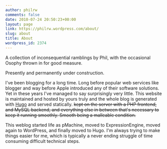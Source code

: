 ```yaml
---
author: philrw
comments: false
date: 2010-07-24 20:50:23+00:00
layout: page
link: https://philrw.wordpress.com/about/
slug: about
title: About
wordpress_id: 2374
---
```


A collection of inconsequential ramblings by Phil, with the occasional Osophy thrown in for good measure.

Presently and permanently under construction.

I've been blogging for a long time. Long before popular web services like blogger and way before Apple introduced any of their software solutions. Yet in these years I've managed to say surprisingly very little. This website is maintained and hosted by yours truly and the whole blog is generated with [Hugo](https://gohugo.io/) and served statically. ~~kept on the server with a PHP frontend, and MySQL backend, and everything else in between that's necessary to keep it running smoothly. Smooth being a malleable condition.~~

This weblog started life as pMachine, moved to ExpressionEngine, moved again to WordPress, and finally moved to Hugo. I'm always trying to make things easier for me, which is typically a never ending struggle of time consuming difficult technical steps.

